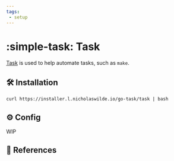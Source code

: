 ```yaml
---
tags:
 - setup
---
```

# :simple-task: Task

[Task][1] is used to help automate tasks, such as `make`.

## :hammer_and_wrench: Installation

```shell
curl https://installer.l.nicholaswilde.io/go-task/task | bash
```

## :gear: Config

WIP

## :link: References

[1]: <https://taskfile.dev/>